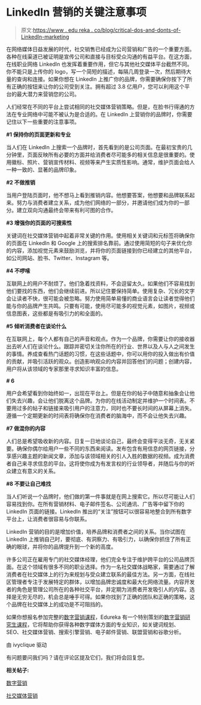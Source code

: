 # LinkedIn 营销的关键注意事项

> 原文:[https://www . edu reka . co/blog/critical-dos-and-donts-of-LinkedIn-marketing](https://www.edureka.co/blog/critical-dos-and-donts-of-linkedin-marketing)

在网络媒体日益发展的时代，社交销售已经成为公司营销和广告的一个重要方面。各种在线渠道已被证明是宣传公司和直接与目标受众沟通的有益平台。在这方面，在线职业网络 LinkedIn 也发挥着重要作用，但它与其他社交媒体平台截然不同。你不能只是上传你的 logo，写一个简短的描述，每隔几周登录一次，然后期待大量的查询和连接。如果你想在 LinkedIn 上推广你的品牌，你需要确保你按下了所有正确的按钮来让你的公司受到关注。拥有超过 3.8 亿用户，您可以利用这个平台的最大潜力来营销您的公司。

人们经常在不同的平台上尝试相同的社交媒体营销策略。但是，在脸书行得通的方法在专业网络中可能不被认为是合适的。在 LinkedIn 上营销你的品牌时，你需要记住以下一些重要的注意事项。

**#1 保持你的页面更新和专业**

当人们在 LinkedIn 上搜索一个品牌时，首先看到的是公司页面。在最初宝贵的几分钟里，页面反映所有必要的方面并给消费者尽可能多的相关信息是很重要的。使用徽标、照片、营销宣传材料、视频等来产生实质性影响。通常，维护页面会给人一种一致的、显著的品牌印象。

**#2 不做推销**

当用户登陆页面时，他不想马上看到推销内容。他想要答案，他想要和品牌联系起来。努力与消费者建立关系，成为他们网络的一部分，并邀请他们成为你的一部分。建立双向沟通最终会带来有利可图的合作。

**#3 增强你的页面的可搜索性**

关键词在社交媒体营销中起着非常关键的作用。使用相关关键词和元标签将确保你的页面在 LinkedIn 和 Google 上的搜索排名靠前。通过使用简短的句子来优化你的内容，添加视觉元素来鼓励浏览，并将你的页面链接到你已经建立的其他平台，如公司网站、脸书、Twitter、Instagram 等。

**#4 不啰嗦**

互联网上的用户不耐烦了。他们急着找资料，不会逗留太久。如果他们不容易找到他们要找的东西，他们会继续前进。所以记住要保持简单。使用复杂、冗长的文字会让读者不快，很可能会被忽略。努力使用简单易懂的商业语言会让读者觉得他们能与你的品牌产生共鸣。只要有可能，使用尽可能多的视觉元素，如图片，视频或信息图表，这些都是有吸引力的和全面的。

**#5 倾听消费者在谈论什么**

在互联网上，每个人都有自己的声音和观点。作为一个品牌，你需要让你的接收器出去听人们在谈论什么。跟踪并密切关注你所在的行业、世界以及人与人之间发生的事情。养成查看热门话题的习惯，在这些话题中，你可以用你的投入做出有价值的贡献，并吸引活跃的观众。创造影响观众的内容并回答他们的问题；创建内容，用户将从该领域的专家那里寻求知识丰富的信息。

**# 6**

用户会希望看到你始终如一，出现在平台上。但是在你的帖子中随意和抽象会让他们失去兴趣，会让他们脱离这个品牌。为你的在线活动制定并维护一个时间表。不要用过多的帖子和链接来吸引用户的注意力，同时也不要长时间的从屏幕上消失。遵循一个定期更新的时间表将确保你在消费者的脑海中，而不会让他失去兴趣。

**#7 做混你的内容**

人们总是希望吸收新的内容。日复一日地谈论自己，最终会变得平淡无奇，无关紧要。确保你偶尔给用户一些不同的东西来阅读。发布包含有用信息的网页链接，分享感兴趣主题的新闻文章，添加与该领域相关的引人入胜的数据的视频。成为消费者自己来寻求信息的平台。这将使你成为有发言权的行业领导者，并随后与你的听众建立有意义的关系。

**#8 不要让自己难找**

当人们听说一个品牌时，他们做的第一件事就是在网上搜索它。所以尽可能让人们容易找到你。在所有营销材料、电子邮件签名、公司通讯、广告等中留下你的 LinkedIn 页面的链接。LinkedIn 推出的“关注”按钮可以很容易地整合到所有数字平台上，让消费者很容易与你联系。

LinkedIn 营销的目的是增加价值，培养品牌和消费者之间的关系。当你试图在 LinkedIn 上推销自己时，要彻底、有洞察力、有吸引力，以确保你抓住了所有正确的眼球，并将你的品牌提升到一个新的高度。

许多公司正在雇用专门的社交媒体经理，他们完全专注于维护跨平台的公司品牌页面。在这个领域有很多不同的职业选择。作为一名社交媒体战略家，需要通过了解消费者在社交媒体上的行为来规划与受众建立联系的最佳方法。另一方面，在线社区管理者专注于发展特定的群体，以增加品牌忠诚度和最大化网络流量。内容开发者的角色是管理公司所在的各种社交平台，并定期为消费者开发吸引人的内容。选择是无穷无尽的，机会总是唾手可得。如果你找到了正确的团队和正确的策略，这个品牌在社交媒体上的成功是不可阻挡的。

如果你想报名参加完整的[数字营销课程](https://www.edureka.co/digital-marketing)，Edureka 有一个特别策划的[数字营销研究生课程](https://www.edureka.co/post-graduate/digital-marketing-certification)，它将帮助你获得各种数字媒体方面的专业知识，如关键词规划、SEO、社交媒体营销、搜索引擎营销、电子邮件营销、联盟营销和谷歌分析。

由 ivyclique 驱动

有问题要问我们吗？请在评论区提及它们，我们将会回复您。

**相关帖子:**

[数字营销](https://www.edureka.co/blog/digital-marketing-tutorial/)

[社交媒体营销](https://www.edureka.co/blog/social-media-marketing/)